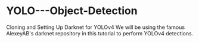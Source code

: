 # YOLO---Object-Detection
Cloning and Setting Up Darknet for YOLOv4 We will be using the famous AlexeyAB's darknet repository in this tutorial to perform YOLOv4 detections.
